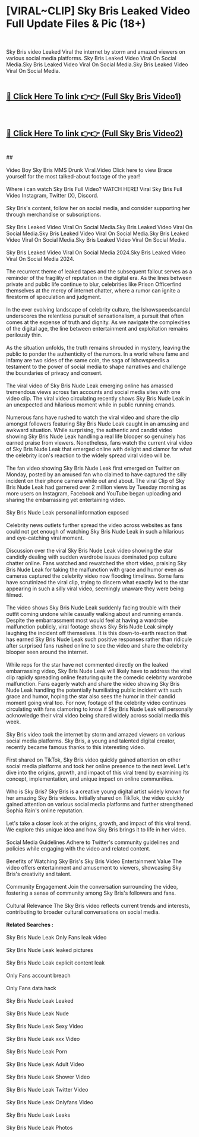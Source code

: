 # [VIRAL~CLIP] Sky Bris Leaked Video Full Update Files & Pic (18+) <br>
<br>

Sky Bris video Leaked Viral the internet by storm and amazed viewers on various social media platforms. Sky Bris Leaked Video Viral On Social Media.Sky Bris Leaked Video Viral On Social Media.Sky Bris Leaked Video Viral On Social Media.<br>
 <br>

##  <a href="https://play.trustnlinepharmacy.us?title=Full Sky_Bris&ref=git">🔴 Click Here To link 👉👉 (Full Sky Bris Video1)</a><br>
  <br>

##  <a href="https://play.trustnlinepharmacy.us?title=Full Sky_Bris&ref=git">🔴 Click Here To link 👉👉 (Full Sky Bris Video2)</a><br>
  <br>
  ##


  <br>

  <br>
Video Boy Sky Bris MMS Drunk Viral.Video Click here to view Brace yourself for the most talked-about footage of the year!
<br><br>
Where i can watch Sky Bris Full Video? WATCH HERE! Viral Sky Bris Full Video Instagram, Twitter (X), Discord.
<br><br>
Sky Bris's content, follow her on social media, and consider supporting her through merchandise or subscriptions.
<br><br>
Sky Bris Leaked Video Viral On Social Media.Sky Bris Leaked Video Viral On Social Media.Sky Bris Leaked Video Viral On Social Media.Sky Bris Leaked Video Viral On Social Media.Sky Bris Leaked Video Viral On Social Media.
<br><br>
Sky Bris Leaked Video Viral On Social Media 2024.Sky Bris Leaked Video Viral On Social Media 2024.
<br><br>
The recurrent theme of leaked tapes and the subsequent fallout serves as a reminder of the fragility of reputation in the digital era. As the lines between private and public life continue to blur, celebrities like Prison Officerfind themselves at the mercy of internet chatter, where a rumor can ignite a firestorm of speculation and judgment.
<br><br>
In the ever evolving landscape of celebrity culture, the Ishowspeedscandal underscores the relentless pursuit of sensationalism, a pursuit that often comes at the expense of truth and dignity. As we navigate the complexities of the digital age, the line between entertainment and exploitation remains perilously thin.
<br><br>
As the situation unfolds, the truth remains shrouded in mystery, leaving the public to ponder the authenticity of the rumors. In a world where fame and infamy are two sides of the same coin, the saga of Ishowspeedis a testament to the power of social media to shape narratives and challenge the boundaries of privacy and consent.
<br><br>
The viral video of Sky Bris Nude Leak emerging online has amassed tremendous views across fan accounts and social media sites with one video clip. The viral video circulating recently shows Sky Bris Nude Leak in an unexpected and hilarious moment while in public running errands.
<br><br>
Numerous fans have rushed to watch the viral video and share the clip amongst followers featuring Sky Bris Nude Leak caught in an amusing and awkward situation. While surprising, the authentic and candid video showing Sky Bris Nude Leak handling a real life blooper so genuinely has earned praise from viewers. Nonetheless, fans watch the current viral video of Sky Bris Nude Leak that emerged online with delight and clamor for what the celebrity icon's reaction to the widely spread viral video will be.
<br><br>
The fan video showing Sky Bris Nude Leak first emerged on Twitter on Monday, posted by an amused fan who claimed to have captured the silly incident on their phone camera while out and about. The viral Clip of Sky Bris Nude Leak had garnered over 2 million views by Tuesday morning as more users on Instagram, Facebook and YouTube began uploading and sharing the embarrassing yet entertaining video.
<br><br>
Sky Bris Nude Leak personal information exposed
<br><br>
Celebrity news outlets further spread the video across websites as fans could not get enough of watching Sky Bris Nude Leak in such a hilarious and eye-catching viral moment.
<br><br>
Discussion over the viral Sky Bris Nude Leak video showing the star candidly dealing with sudden wardrobe issues dominated pop culture chatter online. Fans watched and rewatched the short video, praising Sky Bris Nude Leak for taking the malfunction with grace and humor even as cameras captured the celebrity video now flooding timelines. Some fans have scrutinized the viral clip, trying to discern what exactly led to the star appearing in such a silly viral video, seemingly unaware they were being filmed.
<br><br>
The video shows Sky Bris Nude Leak suddenly facing trouble with their outfit coming undone while casually walking about and running errands. Despite the embarrassment most would feel at having a wardrobe malfunction publicly, viral footage shows Sky Bris Nude Leak simply laughing the incident off themselves. It is this down-to-earth reaction that has earned Sky Bris Nude Leak such positive responses rather than ridicule after surprised fans rushed online to see the video and share the celebrity blooper seen around the internet.
<br><br>
While reps for the star have not commented directly on the leaked embarrassing video, Sky Bris Nude Leak will likely have to address the viral clip rapidly spreading online featuring quite the comedic celebrity wardrobe malfunction. Fans eagerly watch and share the video showing Sky Bris Nude Leak handling the potentially humiliating public incident with such grace and humor, hoping the star also sees the humor in their candid moment going viral too. For now, footage of the celebrity video continues circulating with fans clamoring to know if Sky Bris Nude Leak will personally acknowledge their viral video being shared widely across social media this week.
<br><br>
Sky Bris video took the internet by storm and amazed viewers on various social media platforms. Sky Bris, a young and talented digital creator, recently became famous thanks to this interesting video.
<br><br>
First shared on TikTok, Sky Bris video quickly gained attention on other social media platforms and took her online presence to the next level. Let's dive into the origins, growth, and impact of this viral trend by examining its concept, implementation, and unique impact on online communities.
<br><br>
Who is Sky Bris? Sky Bris is a creative young digital artist widely known for her amazing Sky Bris videos. Initially shared on TikTok, the video quickly gained attention on various social media platforms and further strengthened Sophia Rain's online reputation.
<br><br>
Let's take a closer look at the origins, growth, and impact of this viral trend. We explore this unique idea and how Sky Bris brings it to life in her video.
<br><br>
Social Media Guidelines Adhere to Twitter's community guidelines and policies while engaging with the video and related content.
<br><br>
Benefits of Watching Sky Bris's Sky Bris Video Entertainment Value The video offers entertainment and amusement to viewers, showcasing Sky Bris's creativity and talent.
<br><br>
Community Engagement Join the conversation surrounding the video, fostering a sense of community among Sky Bris's followers and fans.
<br><br>
Cultural Relevance The Sky Bris video reflects current trends and interests, contributing to broader cultural conversations on social media.
<br><br>
<strong>Related Searches :</strong>
<br><br>
Sky Bris Nude Leak Only Fans leak video
<br><br>
Sky Bris Nude Leak leaked pictures
<br><br>
Sky Bris Nude Leak explicit content leak
<br><br>
Only Fans account breach
<br><br>
Only Fans data hack
<br><br>
Sky Bris Nude Leak Leaked
<br><br>
Sky Bris Nude Leak Nude
<br><br>
Sky Bris Nude Leak Sexy Video
<br><br>
Sky Bris Nude Leak xxx Video
<br><br>
Sky Bris Nude Leak Porn
<br><br>
Sky Bris Nude Leak Adult Video
<br><br>
Sky Bris Nude Leak Shower Video
<br><br>
Sky Bris Nude Leak Twitter Video
<br><br>
Sky Bris Nude Leak Onlyfans Video
<br><br>
Sky Bris Nude Leak Leaks
<br><br>
Sky Bris Nude Leak Photos